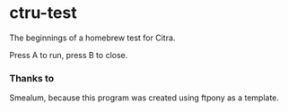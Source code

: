 # ctru-test

The beginnings of a homebrew test for Citra.

Press A to run, press B to close.

### Thanks to

Smealum, because this program was created using ftpony as a template.
